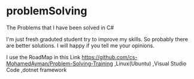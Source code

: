 # problemSolving
The Problems that I have been solved in C#

I'm just fresh graduted student try to improve my skills.
So probably there are better solutions.
I will happy if you tell me your opinions.

I use the RoadMap in this Link <https://github.com/cs-MohamedAyman/Problem-Solving-Training>
,Linux(Ubuntu)
,Visual Studio Code
,dotnet framework

